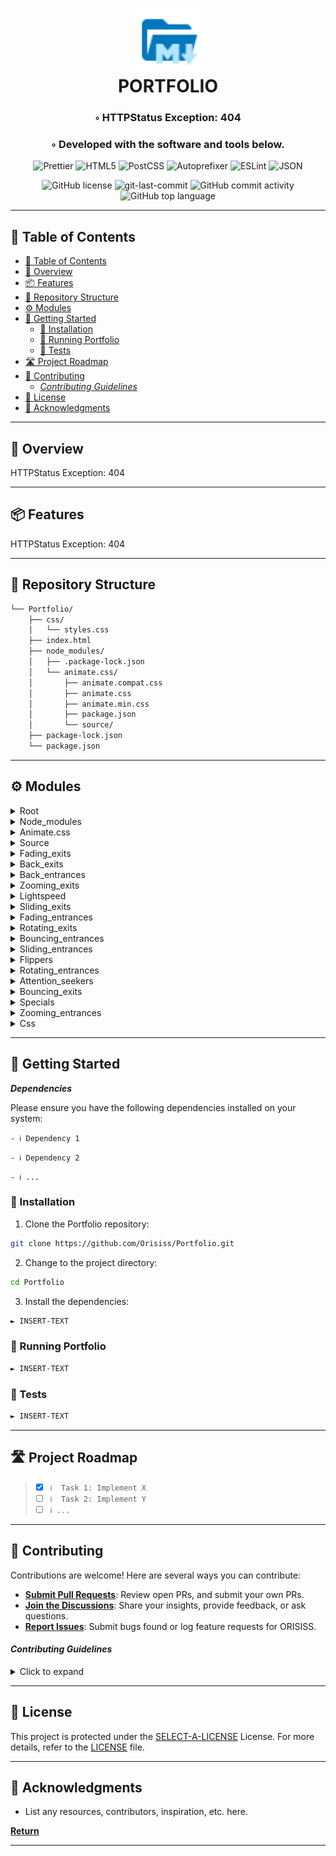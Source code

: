 <div align="center">
<h1 align="center">
<img src="https://raw.githubusercontent.com/PKief/vscode-material-icon-theme/ec559a9f6bfd399b82bb44393651661b08aaf7ba/icons/folder-markdown-open.svg" width="100" />
<br>PORTFOLIO</h1>
<h3>◦ HTTPStatus Exception: 404</h3>
<h3>◦ Developed with the software and tools below.</h3>

<p align="center">
<img src="https://img.shields.io/badge/Prettier-F7B93E.svg?style=flat&logo=Prettier&logoColor=black" alt="Prettier" />
<img src="https://img.shields.io/badge/HTML5-E34F26.svg?style=flat&logo=HTML5&logoColor=white" alt="HTML5" />
<img src="https://img.shields.io/badge/PostCSS-DD3A0A.svg?style=flat&logo=PostCSS&logoColor=white" alt="PostCSS" />
<img src="https://img.shields.io/badge/Autoprefixer-DD3735.svg?style=flat&logo=Autoprefixer&logoColor=white" alt="Autoprefixer" />
<img src="https://img.shields.io/badge/ESLint-4B32C3.svg?style=flat&logo=ESLint&logoColor=white" alt="ESLint" />
<img src="https://img.shields.io/badge/JSON-000000.svg?style=flat&logo=JSON&logoColor=white" alt="JSON" />
</p>
<img src="https://img.shields.io/github/license/Orisiss/Portfolio?style=flat&color=5D6D7E" alt="GitHub license" />
<img src="https://img.shields.io/github/last-commit/Orisiss/Portfolio?style=flat&color=5D6D7E" alt="git-last-commit" />
<img src="https://img.shields.io/github/commit-activity/m/Orisiss/Portfolio?style=flat&color=5D6D7E" alt="GitHub commit activity" />
<img src="https://img.shields.io/github/languages/top/Orisiss/Portfolio?style=flat&color=5D6D7E" alt="GitHub top language" />
</div>

---

## 📖 Table of Contents
- [📖 Table of Contents](#-table-of-contents)
- [📍 Overview](#-overview)
- [📦 Features](#-features)
- [📂 Repository Structure](#-repository-structure)
- [⚙️ Modules](#️-modules)
- [🚀 Getting Started](#-getting-started)
  - [🔧 Installation](#-installation)
  - [🤖 Running Portfolio](#-running-portfolio)
  - [🧪 Tests](#-tests)
- [🛣 Project Roadmap](#-project-roadmap)
- [🤝 Contributing](#-contributing)
    - [*Contributing Guidelines*](#contributing-guidelines)
- [📄 License](#-license)
- [👏 Acknowledgments](#-acknowledgments)

---


## 📍 Overview

HTTPStatus Exception: 404

---

## 📦 Features

HTTPStatus Exception: 404

---


## 📂 Repository Structure

```sh
└── Portfolio/
    ├── css/
    │   └── styles.css
    ├── index.html
    ├── node_modules/
    │   ├── .package-lock.json
    │   └── animate.css/
    │       ├── animate.compat.css
    │       ├── animate.css
    │       ├── animate.min.css
    │       ├── package.json
    │       └── source/
    ├── package-lock.json
    └── package.json

```

---


## ⚙️ Modules

<details closed><summary>Root</summary>

| File                                                                                  | Summary                   |
| ---                                                                                   | ---                       |
| [index.html](https://github.com/Orisiss/Portfolio/blob/main/index.html)               | HTTPStatus Exception: 404 |
| [package-lock.json](https://github.com/Orisiss/Portfolio/blob/main/package-lock.json) | HTTPStatus Exception: 404 |
| [package.json](https://github.com/Orisiss/Portfolio/blob/main/package.json)           | HTTPStatus Exception: 404 |

</details>

<details closed><summary>Node_modules</summary>

| File                                                                                                 | Summary                   |
| ---                                                                                                  | ---                       |
| [.package-lock.json](https://github.com/Orisiss/Portfolio/blob/main/node_modules/.package-lock.json) | HTTPStatus Exception: 404 |

</details>

<details closed><summary>Animate.css</summary>

| File                                                                                                             | Summary                   |
| ---                                                                                                              | ---                       |
| [animate.compat.css](https://github.com/Orisiss/Portfolio/blob/main/node_modules/animate.css/animate.compat.css) | HTTPStatus Exception: 404 |
| [animate.min.css](https://github.com/Orisiss/Portfolio/blob/main/node_modules/animate.css/animate.min.css)       | HTTPStatus Exception: 404 |
| [animate.css](https://github.com/Orisiss/Portfolio/blob/main/node_modules/animate.css/animate.css)               | HTTPStatus Exception: 404 |
| [package.json](https://github.com/Orisiss/Portfolio/blob/main/node_modules/animate.css/package.json)             | HTTPStatus Exception: 404 |

</details>

<details closed><summary>Source</summary>

| File                                                                                                      | Summary                   |
| ---                                                                                                       | ---                       |
| [_vars.css](https://github.com/Orisiss/Portfolio/blob/main/node_modules/animate.css/source/_vars.css)     | HTTPStatus Exception: 404 |
| [animate.css](https://github.com/Orisiss/Portfolio/blob/main/node_modules/animate.css/source/animate.css) | HTTPStatus Exception: 404 |
| [_base.css](https://github.com/Orisiss/Portfolio/blob/main/node_modules/animate.css/source/_base.css)     | HTTPStatus Exception: 404 |

</details>

<details closed><summary>Fading_exits</summary>

| File                                                                                                                                         | Summary                   |
| ---                                                                                                                                          | ---                       |
| [fadeOut.css](https://github.com/Orisiss/Portfolio/blob/main/node_modules/animate.css/source/fading_exits/fadeOut.css)                       | HTTPStatus Exception: 404 |
| [fadeOutUp.css](https://github.com/Orisiss/Portfolio/blob/main/node_modules/animate.css/source/fading_exits/fadeOutUp.css)                   | HTTPStatus Exception: 404 |
| [fadeOutLeft.css](https://github.com/Orisiss/Portfolio/blob/main/node_modules/animate.css/source/fading_exits/fadeOutLeft.css)               | HTTPStatus Exception: 404 |
| [fadeOutBottomLeft.css](https://github.com/Orisiss/Portfolio/blob/main/node_modules/animate.css/source/fading_exits/fadeOutBottomLeft.css)   | HTTPStatus Exception: 404 |
| [fadeOutUpBig.css](https://github.com/Orisiss/Portfolio/blob/main/node_modules/animate.css/source/fading_exits/fadeOutUpBig.css)             | HTTPStatus Exception: 404 |
| [fadeOutTopLeft.css](https://github.com/Orisiss/Portfolio/blob/main/node_modules/animate.css/source/fading_exits/fadeOutTopLeft.css)         | HTTPStatus Exception: 404 |
| [fadeOutRightBig.css](https://github.com/Orisiss/Portfolio/blob/main/node_modules/animate.css/source/fading_exits/fadeOutRightBig.css)       | HTTPStatus Exception: 404 |
| [fadeOutRight.css](https://github.com/Orisiss/Portfolio/blob/main/node_modules/animate.css/source/fading_exits/fadeOutRight.css)             | HTTPStatus Exception: 404 |
| [fadeOutDownBig.css](https://github.com/Orisiss/Portfolio/blob/main/node_modules/animate.css/source/fading_exits/fadeOutDownBig.css)         | HTTPStatus Exception: 404 |
| [fadeOutDown.css](https://github.com/Orisiss/Portfolio/blob/main/node_modules/animate.css/source/fading_exits/fadeOutDown.css)               | HTTPStatus Exception: 404 |
| [fadeOutLeftBig.css](https://github.com/Orisiss/Portfolio/blob/main/node_modules/animate.css/source/fading_exits/fadeOutLeftBig.css)         | HTTPStatus Exception: 404 |
| [fadeOutBottomRight.css](https://github.com/Orisiss/Portfolio/blob/main/node_modules/animate.css/source/fading_exits/fadeOutBottomRight.css) | HTTPStatus Exception: 404 |
| [fadeOutTopRight.css](https://github.com/Orisiss/Portfolio/blob/main/node_modules/animate.css/source/fading_exits/fadeOutTopRight.css)       | HTTPStatus Exception: 404 |

</details>

<details closed><summary>Back_exits</summary>

| File                                                                                                                           | Summary                   |
| ---                                                                                                                            | ---                       |
| [backOutRight.css](https://github.com/Orisiss/Portfolio/blob/main/node_modules/animate.css/source/back_exits/backOutRight.css) | HTTPStatus Exception: 404 |
| [backOutUp.css](https://github.com/Orisiss/Portfolio/blob/main/node_modules/animate.css/source/back_exits/backOutUp.css)       | HTTPStatus Exception: 404 |
| [backOutDown.css](https://github.com/Orisiss/Portfolio/blob/main/node_modules/animate.css/source/back_exits/backOutDown.css)   | HTTPStatus Exception: 404 |
| [backOutLeft.css](https://github.com/Orisiss/Portfolio/blob/main/node_modules/animate.css/source/back_exits/backOutLeft.css)   | HTTPStatus Exception: 404 |

</details>

<details closed><summary>Back_entrances</summary>

| File                                                                                                                             | Summary                   |
| ---                                                                                                                              | ---                       |
| [backInDown.css](https://github.com/Orisiss/Portfolio/blob/main/node_modules/animate.css/source/back_entrances/backInDown.css)   | HTTPStatus Exception: 404 |
| [backInLeft.css](https://github.com/Orisiss/Portfolio/blob/main/node_modules/animate.css/source/back_entrances/backInLeft.css)   | HTTPStatus Exception: 404 |
| [backInRight.css](https://github.com/Orisiss/Portfolio/blob/main/node_modules/animate.css/source/back_entrances/backInRight.css) | HTTPStatus Exception: 404 |
| [backInUp.css](https://github.com/Orisiss/Portfolio/blob/main/node_modules/animate.css/source/back_entrances/backInUp.css)       | HTTPStatus Exception: 404 |

</details>

<details closed><summary>Zooming_exits</summary>

| File                                                                                                                              | Summary                   |
| ---                                                                                                                               | ---                       |
| [zoomOutUp.css](https://github.com/Orisiss/Portfolio/blob/main/node_modules/animate.css/source/zooming_exits/zoomOutUp.css)       | HTTPStatus Exception: 404 |
| [zoomOutRight.css](https://github.com/Orisiss/Portfolio/blob/main/node_modules/animate.css/source/zooming_exits/zoomOutRight.css) | HTTPStatus Exception: 404 |
| [zoomOutLeft.css](https://github.com/Orisiss/Portfolio/blob/main/node_modules/animate.css/source/zooming_exits/zoomOutLeft.css)   | HTTPStatus Exception: 404 |
| [zoomOut.css](https://github.com/Orisiss/Portfolio/blob/main/node_modules/animate.css/source/zooming_exits/zoomOut.css)           | HTTPStatus Exception: 404 |
| [zoomOutDown.css](https://github.com/Orisiss/Portfolio/blob/main/node_modules/animate.css/source/zooming_exits/zoomOutDown.css)   | HTTPStatus Exception: 404 |

</details>

<details closed><summary>Lightspeed</summary>

| File                                                                                                                                       | Summary                   |
| ---                                                                                                                                        | ---                       |
| [lightSpeedOutLeft.css](https://github.com/Orisiss/Portfolio/blob/main/node_modules/animate.css/source/lightspeed/lightSpeedOutLeft.css)   | HTTPStatus Exception: 404 |
| [lightSpeedInRight.css](https://github.com/Orisiss/Portfolio/blob/main/node_modules/animate.css/source/lightspeed/lightSpeedInRight.css)   | HTTPStatus Exception: 404 |
| [lightSpeedOutRight.css](https://github.com/Orisiss/Portfolio/blob/main/node_modules/animate.css/source/lightspeed/lightSpeedOutRight.css) | HTTPStatus Exception: 404 |
| [lightSpeedInLeft.css](https://github.com/Orisiss/Portfolio/blob/main/node_modules/animate.css/source/lightspeed/lightSpeedInLeft.css)     | HTTPStatus Exception: 404 |

</details>

<details closed><summary>Sliding_exits</summary>

| File                                                                                                                                | Summary                   |
| ---                                                                                                                                 | ---                       |
| [slideOutRight.css](https://github.com/Orisiss/Portfolio/blob/main/node_modules/animate.css/source/sliding_exits/slideOutRight.css) | HTTPStatus Exception: 404 |
| [slideOutLeft.css](https://github.com/Orisiss/Portfolio/blob/main/node_modules/animate.css/source/sliding_exits/slideOutLeft.css)   | HTTPStatus Exception: 404 |
| [slideOutUp.css](https://github.com/Orisiss/Portfolio/blob/main/node_modules/animate.css/source/sliding_exits/slideOutUp.css)       | HTTPStatus Exception: 404 |
| [slideOutDown.css](https://github.com/Orisiss/Portfolio/blob/main/node_modules/animate.css/source/sliding_exits/slideOutDown.css)   | HTTPStatus Exception: 404 |

</details>

<details closed><summary>Fading_entrances</summary>

| File                                                                                                                                           | Summary                   |
| ---                                                                                                                                            | ---                       |
| [fadeInBottomRight.css](https://github.com/Orisiss/Portfolio/blob/main/node_modules/animate.css/source/fading_entrances/fadeInBottomRight.css) | HTTPStatus Exception: 404 |
| [fadeInTopLeft.css](https://github.com/Orisiss/Portfolio/blob/main/node_modules/animate.css/source/fading_entrances/fadeInTopLeft.css)         | HTTPStatus Exception: 404 |
| [fadeInDown.css](https://github.com/Orisiss/Portfolio/blob/main/node_modules/animate.css/source/fading_entrances/fadeInDown.css)               | HTTPStatus Exception: 404 |
| [fadeInBottomLeft.css](https://github.com/Orisiss/Portfolio/blob/main/node_modules/animate.css/source/fading_entrances/fadeInBottomLeft.css)   | HTTPStatus Exception: 404 |
| [fadeInRightBig.css](https://github.com/Orisiss/Portfolio/blob/main/node_modules/animate.css/source/fading_entrances/fadeInRightBig.css)       | HTTPStatus Exception: 404 |
| [fadeInRight.css](https://github.com/Orisiss/Portfolio/blob/main/node_modules/animate.css/source/fading_entrances/fadeInRight.css)             | HTTPStatus Exception: 404 |
| [fadeIn.css](https://github.com/Orisiss/Portfolio/blob/main/node_modules/animate.css/source/fading_entrances/fadeIn.css)                       | HTTPStatus Exception: 404 |
| [fadeInLeft.css](https://github.com/Orisiss/Portfolio/blob/main/node_modules/animate.css/source/fading_entrances/fadeInLeft.css)               | HTTPStatus Exception: 404 |
| [fadeInUpBig.css](https://github.com/Orisiss/Portfolio/blob/main/node_modules/animate.css/source/fading_entrances/fadeInUpBig.css)             | HTTPStatus Exception: 404 |
| [fadeInDownBig.css](https://github.com/Orisiss/Portfolio/blob/main/node_modules/animate.css/source/fading_entrances/fadeInDownBig.css)         | HTTPStatus Exception: 404 |
| [fadeInLeftBig.css](https://github.com/Orisiss/Portfolio/blob/main/node_modules/animate.css/source/fading_entrances/fadeInLeftBig.css)         | HTTPStatus Exception: 404 |
| [fadeInTopRight.css](https://github.com/Orisiss/Portfolio/blob/main/node_modules/animate.css/source/fading_entrances/fadeInTopRight.css)       | HTTPStatus Exception: 404 |
| [fadeInUp.css](https://github.com/Orisiss/Portfolio/blob/main/node_modules/animate.css/source/fading_entrances/fadeInUp.css)                   | HTTPStatus Exception: 404 |

</details>

<details closed><summary>Rotating_exits</summary>

| File                                                                                                                                           | Summary                   |
| ---                                                                                                                                            | ---                       |
| [rotateOutUpRight.css](https://github.com/Orisiss/Portfolio/blob/main/node_modules/animate.css/source/rotating_exits/rotateOutUpRight.css)     | HTTPStatus Exception: 404 |
| [rotateOutDownRight.css](https://github.com/Orisiss/Portfolio/blob/main/node_modules/animate.css/source/rotating_exits/rotateOutDownRight.css) | HTTPStatus Exception: 404 |
| [rotateOutUpLeft.css](https://github.com/Orisiss/Portfolio/blob/main/node_modules/animate.css/source/rotating_exits/rotateOutUpLeft.css)       | HTTPStatus Exception: 404 |
| [rotateOutDownLeft.css](https://github.com/Orisiss/Portfolio/blob/main/node_modules/animate.css/source/rotating_exits/rotateOutDownLeft.css)   | HTTPStatus Exception: 404 |
| [rotateOut.css](https://github.com/Orisiss/Portfolio/blob/main/node_modules/animate.css/source/rotating_exits/rotateOut.css)                   | HTTPStatus Exception: 404 |

</details>

<details closed><summary>Bouncing_entrances</summary>

| File                                                                                                                                     | Summary                   |
| ---                                                                                                                                      | ---                       |
| [bounceInLeft.css](https://github.com/Orisiss/Portfolio/blob/main/node_modules/animate.css/source/bouncing_entrances/bounceInLeft.css)   | HTTPStatus Exception: 404 |
| [bounceInRight.css](https://github.com/Orisiss/Portfolio/blob/main/node_modules/animate.css/source/bouncing_entrances/bounceInRight.css) | HTTPStatus Exception: 404 |
| [bounceInUp.css](https://github.com/Orisiss/Portfolio/blob/main/node_modules/animate.css/source/bouncing_entrances/bounceInUp.css)       | HTTPStatus Exception: 404 |
| [bounceInDown.css](https://github.com/Orisiss/Portfolio/blob/main/node_modules/animate.css/source/bouncing_entrances/bounceInDown.css)   | HTTPStatus Exception: 404 |
| [bounceIn.css](https://github.com/Orisiss/Portfolio/blob/main/node_modules/animate.css/source/bouncing_entrances/bounceIn.css)           | HTTPStatus Exception: 404 |

</details>

<details closed><summary>Sliding_entrances</summary>

| File                                                                                                                                  | Summary                   |
| ---                                                                                                                                   | ---                       |
| [slideInDown.css](https://github.com/Orisiss/Portfolio/blob/main/node_modules/animate.css/source/sliding_entrances/slideInDown.css)   | HTTPStatus Exception: 404 |
| [slideInRight.css](https://github.com/Orisiss/Portfolio/blob/main/node_modules/animate.css/source/sliding_entrances/slideInRight.css) | HTTPStatus Exception: 404 |
| [slideInUp.css](https://github.com/Orisiss/Portfolio/blob/main/node_modules/animate.css/source/sliding_entrances/slideInUp.css)       | HTTPStatus Exception: 404 |
| [slideInLeft.css](https://github.com/Orisiss/Portfolio/blob/main/node_modules/animate.css/source/sliding_entrances/slideInLeft.css)   | HTTPStatus Exception: 404 |

</details>

<details closed><summary>Flippers</summary>

| File                                                                                                                 | Summary                   |
| ---                                                                                                                  | ---                       |
| [flipInX.css](https://github.com/Orisiss/Portfolio/blob/main/node_modules/animate.css/source/flippers/flipInX.css)   | HTTPStatus Exception: 404 |
| [flipInY.css](https://github.com/Orisiss/Portfolio/blob/main/node_modules/animate.css/source/flippers/flipInY.css)   | HTTPStatus Exception: 404 |
| [flipOutX.css](https://github.com/Orisiss/Portfolio/blob/main/node_modules/animate.css/source/flippers/flipOutX.css) | HTTPStatus Exception: 404 |
| [flip.css](https://github.com/Orisiss/Portfolio/blob/main/node_modules/animate.css/source/flippers/flip.css)         | HTTPStatus Exception: 404 |
| [flipOutY.css](https://github.com/Orisiss/Portfolio/blob/main/node_modules/animate.css/source/flippers/flipOutY.css) | HTTPStatus Exception: 404 |

</details>

<details closed><summary>Rotating_entrances</summary>

| File                                                                                                                                             | Summary                   |
| ---                                                                                                                                              | ---                       |
| [rotateInDownLeft.css](https://github.com/Orisiss/Portfolio/blob/main/node_modules/animate.css/source/rotating_entrances/rotateInDownLeft.css)   | HTTPStatus Exception: 404 |
| [rotateIn.css](https://github.com/Orisiss/Portfolio/blob/main/node_modules/animate.css/source/rotating_entrances/rotateIn.css)                   | HTTPStatus Exception: 404 |
| [rotateInDownRight.css](https://github.com/Orisiss/Portfolio/blob/main/node_modules/animate.css/source/rotating_entrances/rotateInDownRight.css) | HTTPStatus Exception: 404 |
| [rotateInUpLeft.css](https://github.com/Orisiss/Portfolio/blob/main/node_modules/animate.css/source/rotating_entrances/rotateInUpLeft.css)       | HTTPStatus Exception: 404 |
| [rotateInUpRight.css](https://github.com/Orisiss/Portfolio/blob/main/node_modules/animate.css/source/rotating_entrances/rotateInUpRight.css)     | HTTPStatus Exception: 404 |

</details>

<details closed><summary>Attention_seekers</summary>

| File                                                                                                                              | Summary                   |
| ---                                                                                                                               | ---                       |
| [flash.css](https://github.com/Orisiss/Portfolio/blob/main/node_modules/animate.css/source/attention_seekers/flash.css)           | HTTPStatus Exception: 404 |
| [shakeY.css](https://github.com/Orisiss/Portfolio/blob/main/node_modules/animate.css/source/attention_seekers/shakeY.css)         | HTTPStatus Exception: 404 |
| [shake.css](https://github.com/Orisiss/Portfolio/blob/main/node_modules/animate.css/source/attention_seekers/shake.css)           | HTTPStatus Exception: 404 |
| [bounce.css](https://github.com/Orisiss/Portfolio/blob/main/node_modules/animate.css/source/attention_seekers/bounce.css)         | HTTPStatus Exception: 404 |
| [swing.css](https://github.com/Orisiss/Portfolio/blob/main/node_modules/animate.css/source/attention_seekers/swing.css)           | HTTPStatus Exception: 404 |
| [headShake.css](https://github.com/Orisiss/Portfolio/blob/main/node_modules/animate.css/source/attention_seekers/headShake.css)   | HTTPStatus Exception: 404 |
| [tada.css](https://github.com/Orisiss/Portfolio/blob/main/node_modules/animate.css/source/attention_seekers/tada.css)             | HTTPStatus Exception: 404 |
| [jello.css](https://github.com/Orisiss/Portfolio/blob/main/node_modules/animate.css/source/attention_seekers/jello.css)           | HTTPStatus Exception: 404 |
| [wobble.css](https://github.com/Orisiss/Portfolio/blob/main/node_modules/animate.css/source/attention_seekers/wobble.css)         | HTTPStatus Exception: 404 |
| [shakeX.css](https://github.com/Orisiss/Portfolio/blob/main/node_modules/animate.css/source/attention_seekers/shakeX.css)         | HTTPStatus Exception: 404 |
| [pulse.css](https://github.com/Orisiss/Portfolio/blob/main/node_modules/animate.css/source/attention_seekers/pulse.css)           | HTTPStatus Exception: 404 |
| [rubberBand.css](https://github.com/Orisiss/Portfolio/blob/main/node_modules/animate.css/source/attention_seekers/rubberBand.css) | HTTPStatus Exception: 404 |
| [heartBeat.css](https://github.com/Orisiss/Portfolio/blob/main/node_modules/animate.css/source/attention_seekers/heartBeat.css)   | HTTPStatus Exception: 404 |

</details>

<details closed><summary>Bouncing_exits</summary>

| File                                                                                                                                   | Summary                   |
| ---                                                                                                                                    | ---                       |
| [bounceOutUp.css](https://github.com/Orisiss/Portfolio/blob/main/node_modules/animate.css/source/bouncing_exits/bounceOutUp.css)       | HTTPStatus Exception: 404 |
| [bounceOutLeft.css](https://github.com/Orisiss/Portfolio/blob/main/node_modules/animate.css/source/bouncing_exits/bounceOutLeft.css)   | HTTPStatus Exception: 404 |
| [bounceOut.css](https://github.com/Orisiss/Portfolio/blob/main/node_modules/animate.css/source/bouncing_exits/bounceOut.css)           | HTTPStatus Exception: 404 |
| [bounceOutRight.css](https://github.com/Orisiss/Portfolio/blob/main/node_modules/animate.css/source/bouncing_exits/bounceOutRight.css) | HTTPStatus Exception: 404 |
| [bounceOutDown.css](https://github.com/Orisiss/Portfolio/blob/main/node_modules/animate.css/source/bouncing_exits/bounceOutDown.css)   | HTTPStatus Exception: 404 |

</details>

<details closed><summary>Specials</summary>

| File                                                                                                                         | Summary                   |
| ---                                                                                                                          | ---                       |
| [rollOut.css](https://github.com/Orisiss/Portfolio/blob/main/node_modules/animate.css/source/specials/rollOut.css)           | HTTPStatus Exception: 404 |
| [hinge.css](https://github.com/Orisiss/Portfolio/blob/main/node_modules/animate.css/source/specials/hinge.css)               | HTTPStatus Exception: 404 |
| [rollIn.css](https://github.com/Orisiss/Portfolio/blob/main/node_modules/animate.css/source/specials/rollIn.css)             | HTTPStatus Exception: 404 |
| [jackInTheBox.css](https://github.com/Orisiss/Portfolio/blob/main/node_modules/animate.css/source/specials/jackInTheBox.css) | HTTPStatus Exception: 404 |

</details>

<details closed><summary>Zooming_entrances</summary>

| File                                                                                                                                | Summary                   |
| ---                                                                                                                                 | ---                       |
| [zoomInRight.css](https://github.com/Orisiss/Portfolio/blob/main/node_modules/animate.css/source/zooming_entrances/zoomInRight.css) | HTTPStatus Exception: 404 |
| [zoomInUp.css](https://github.com/Orisiss/Portfolio/blob/main/node_modules/animate.css/source/zooming_entrances/zoomInUp.css)       | HTTPStatus Exception: 404 |
| [zoomIn.css](https://github.com/Orisiss/Portfolio/blob/main/node_modules/animate.css/source/zooming_entrances/zoomIn.css)           | HTTPStatus Exception: 404 |
| [zoomInDown.css](https://github.com/Orisiss/Portfolio/blob/main/node_modules/animate.css/source/zooming_entrances/zoomInDown.css)   | HTTPStatus Exception: 404 |
| [zoomInLeft.css](https://github.com/Orisiss/Portfolio/blob/main/node_modules/animate.css/source/zooming_entrances/zoomInLeft.css)   | HTTPStatus Exception: 404 |

</details>

<details closed><summary>Css</summary>

| File                                                                        | Summary                   |
| ---                                                                         | ---                       |
| [styles.css](https://github.com/Orisiss/Portfolio/blob/main/css/styles.css) | HTTPStatus Exception: 404 |

</details>

---

## 🚀 Getting Started

***Dependencies***

Please ensure you have the following dependencies installed on your system:

`- ℹ️ Dependency 1`

`- ℹ️ Dependency 2`

`- ℹ️ ...`

### 🔧 Installation

1. Clone the Portfolio repository:
```sh
git clone https://github.com/Orisiss/Portfolio.git
```

2. Change to the project directory:
```sh
cd Portfolio
```

3. Install the dependencies:
```sh
► INSERT-TEXT
```

### 🤖 Running Portfolio

```sh
► INSERT-TEXT
```

### 🧪 Tests
```sh
► INSERT-TEXT
```

---


## 🛣 Project Roadmap

> - [X] `ℹ️  Task 1: Implement X`
> - [ ] `ℹ️  Task 2: Implement Y`
> - [ ] `ℹ️ ...`


---

## 🤝 Contributing

Contributions are welcome! Here are several ways you can contribute:

- **[Submit Pull Requests](https://github.com/Orisiss/Portfolio/blob/main/CONTRIBUTING.md)**: Review open PRs, and submit your own PRs.
- **[Join the Discussions](https://github.com/Orisiss/Portfolio/discussions)**: Share your insights, provide feedback, or ask questions.
- **[Report Issues](https://github.com/Orisiss/Portfolio/issues)**: Submit bugs found or log feature requests for ORISISS.

#### *Contributing Guidelines*

<details closed>
<summary>Click to expand</summary>

1. **Fork the Repository**: Start by forking the project repository to your GitHub account.
2. **Clone Locally**: Clone the forked repository to your local machine using a Git client.
   ```sh
   git clone <your-forked-repo-url>
   ```
3. **Create a New Branch**: Always work on a new branch, giving it a descriptive name.
   ```sh
   git checkout -b new-feature-x
   ```
4. **Make Your Changes**: Develop and test your changes locally.
5. **Commit Your Changes**: Commit with a clear and concise message describing your updates.
   ```sh
   git commit -m 'Implemented new feature x.'
   ```
6. **Push to GitHub**: Push the changes to your forked repository.
   ```sh
   git push origin new-feature-x
   ```
7. **Submit a Pull Request**: Create a PR against the original project repository. Clearly describe the changes and their motivations.

Once your PR is reviewed and approved, it will be merged into the main branch.

</details>

---

## 📄 License


This project is protected under the [SELECT-A-LICENSE](https://choosealicense.com/licenses) License. For more details, refer to the [LICENSE](https://choosealicense.com/licenses/) file.

---

## 👏 Acknowledgments

- List any resources, contributors, inspiration, etc. here.

[**Return**](#Top)

---
